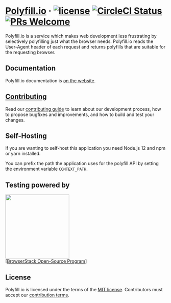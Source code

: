 
# [Polyfill.io][website] &middot; [![license][license-badge]][license] [![CircleCI Status][circle-ci-badge]][circle-ci] [![PRs Welcome][pull-requests-badge]][contributing guide]

Polyfill.io is a service which makes web development less frustrating by selectively polyfilling just what the browser needs.
Polyfill.io reads the User-Agent header of each request and returns polyfills that are suitable for the requesting browser.

## Documentation

Polyfill.io documentation is [on the website][website].


## [Contributing][contributing guide]

Read our [contributing guide] to learn about our development process, how to propose bugfixes and improvements, and how to build and test your changes.

## Self-Hosting

If you are wanting to self-host this application you need Node.js 12 and npm or yarn installed.

You can prefix the path the application uses for the polyfill API by setting the environment variable `CONTEXT_PATH`.

## Testing powered by 
<a target="_blank" href="https://www.browserstack.com/"><img width="200" src="https://www.browserstack.com/images/layout/browserstack-logo-600x315.png"></a><br>
[[BrowserStack Open-Source Program](https://www.browserstack.com/open-source)]<br>


## License

Polyfill.io is licensed under the terms of the [MIT license][license]. Contributors must accept our [contribution terms].

[circle-ci]: https://circleci.com/gh/Financial-Times/polyfill-service
[circle-ci-badge]: https://circleci.com/gh/Financial-Times/polyfill-service.svg?style=shield&circle-token=88c37ba36676a8b01945fded105a973925c46f12
[contributing guide]: ./.github/CONTRIBUTING.md
[contribution terms]: ./.github/contribution_licence_agreement.md
[license]: ./LICENSE.md
[license-badge]: https://img.shields.io/badge/license-MIT-blue.svg
[pull-requests-badge]: https://img.shields.io/badge/PRs-welcome-brightgreen.svg
[website]: https://polyfill.io

